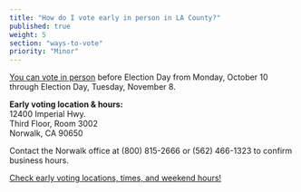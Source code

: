 ```yaml
---
title: "How do I vote early in person in LA County?"
published: true
weight: 5
section: "ways-to-vote"
priority: "Minor"
---
```


[You can vote in person](https://www.lavote.net/home/voting-elections/voting-options/early-voting) before Election Day from Monday, October 10 through Election Day, Tuesday, November 8.  

**Early voting location & hours:**  
	12400 Imperial Hwy.  
	Third Floor, Room 3002  
	Norwalk, CA 90650  

Contact the Norwalk office at (800) 815-2666 or (562) 466-1323 to confirm business hours.  

[Check early voting locations, times, and weekend hours!](https://www.lavote.net/home/voting-elections/voting-options/early-voting)  
